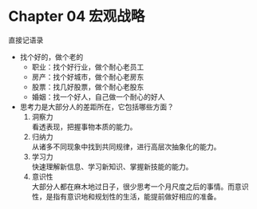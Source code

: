 # Chapter 04 宏观战略

直接记语录

* 找个好的，做个老的
	* 职业：找个好行业，做个耐心老员工 
	* 房产：找个好城市，做个耐心老房东
	* 股票：找几好股票，做个耐心老股东
	* 婚姻：找一个好人，自己做一个耐心的好人
* 思考力是大部分人的差距所在，它包括哪些方面？
	1. 洞察力  
	看透表现，把握事物本质的能力。
	2. 归纳力  
	从诸多不同现象中找到共同规律，进行高层次抽象化的能力。
	3. 学习力  
	快速理解新信息、学习新知识、掌握新技能的能力。
	4. 意识性  
	大部分人都在麻木地过日子，很少思考一个月尺度之后的事情。而意识性，是指有意识地和规划性的生活，能提前做好相应的准备。	